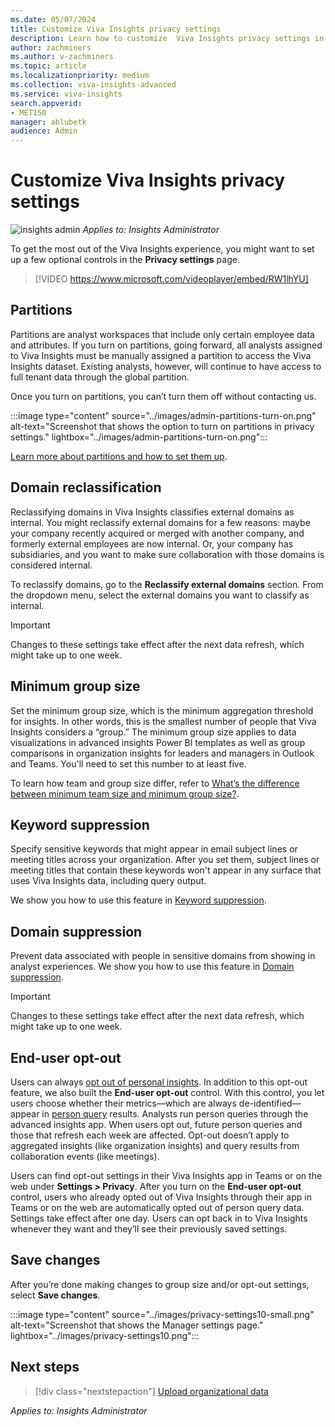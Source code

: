 ```yaml
---
ms.date: 05/07/2024
title: Customize Viva Insights privacy settings
description: Learn how to customize  Viva Insights privacy settings in the advanced insights app
author: zachminers
ms.author: v-zachminers
ms.topic: article
ms.localizationpriority: medium 
ms.collection: viva-insights-advanced 
ms.service: viva-insights
search.appverid: 
- MET150 
manager: ablubetk
audience: Admin
---
```


# Customize Viva Insights privacy settings

![insights admin](../images/applies-to-insights-admin.png) *Applies to: Insights Administrator*

To get the most out of the Viva Insights experience, you might want to set up a few optional controls in the **Privacy settings** page.

> [!VIDEO https://www.microsoft.com/videoplayer/embed/RW1lhYU]

## Partitions

Partitions are analyst workspaces that include only certain employee data and attributes. If you turn on partitions, going forward, all analysts assigned to Viva Insights must be manually assigned a partition to access the Viva Insights dataset. Existing analysts, however, will continue to have access to full tenant data through the global partition. 

Once you turn on partitions, you can’t turn them off without contacting us. 

:::image type="content" source="../images/admin-partitions-turn-on.png" alt-text="Screenshot that shows the option to turn on partitions in privacy settings." lightbox="../images/admin-partitions-turn-on.png":::

[Learn more about partitions and how to set them up](../admin/partitions.md).

## Domain reclassification

Reclassifying domains in Viva Insights classifies external domains as internal. You might reclassify external domains for a few reasons: maybe your company recently acquired or merged with another company, and formerly external employees are now internal. Or, your company has subsidiaries, and you want to make sure collaboration with those domains is considered internal.

To reclassify domains, go to the **Reclassify external domains** section. From the dropdown menu, select the external domains you want to classify as internal.

>[!Important]
>Changes to these settings take effect after the next data refresh, which might take up to one week. 


## Minimum group size

Set the minimum group size, which is the minimum aggregation threshold for insights. In other words, this is the smallest number of people that Viva Insights considers a “group.” The minimum group size applies to data visualizations in advanced insights Power BI templates as well as group comparisons in organization insights for leaders and managers in Outlook and Teams. You'll need to set this number to at least five.

To learn how team and group size differ, refer to [What’s the difference between minimum team size and minimum group size?](manager-settings.md#whats-the-difference-between-minimum-team-size-and-minimum-group-size).

## Keyword suppression

Specify sensitive keywords that might appear in email subject lines or meeting titles across your organization. After you set them, subject lines or meeting titles that contain these keywords won't appear in any surface that uses Viva Insights data, including query output.

We show you how to use this feature in [Keyword suppression](../admin/keyword-suppression.md).

## Domain suppression

Prevent data associated with people in sensitive domains from showing in analyst experiences. We show you how to use this feature in [Domain suppression](../admin/domain-suppression.md).

>[!Important]
>Changes to these settings take effect after the next data refresh, which might take up to one week. 




## End-user opt-out

Users can always [opt out of personal insights](https://support.microsoft.com/topic/opt-out-of-viva-insights-ecfd76f9-52ef-4882-9235-be1f59c25967). In addition to this opt-out feature, we also built the **End-user opt-out** control. With this control, you let users choose whether their metrics—which are always de-identified—appear in [person query](../analyst/person-query-overview.md) results. Analysts run person queries through the advanced insights app. When users opt out, future person queries and those that refresh each week are affected. Opt-out doesn’t apply to aggregated insights (like organization insights) and query results from collaboration events (like meetings). 

Users can find opt-out settings in their Viva Insights app in Teams or on the web under **Settings > Privacy**. After you turn on the **End-user opt-out** control, users who already opted out of Viva Insights through their app in Teams or on the web are automatically opted out of person query data. Settings take effect after one day. Users can opt back in to Viva Insights whenever they want and they’ll see their previously saved settings. 

## Save changes

After you’re done making changes to group size and/or opt-out settings, select **Save changes**.

:::image type="content" source="../images/privacy-settings10-small.png" alt-text="Screenshot that shows the Manager settings page." lightbox="../images/privacy-settings10.png":::

## Next steps

> [!div class="nextstepaction"]
> [Upload organizational data](upload-data.md)

*Applies to: Insights Administrator*


